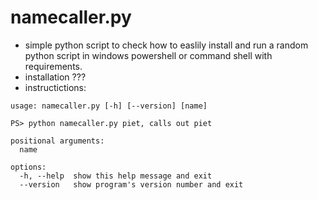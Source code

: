 # namecaller.py

* simple python script to check how to easlily install and run a random python script in windows powershell or command shell with requirements.
* installation ???
* instructictions:
```
usage: namecaller.py [-h] [--version] [name]

PS> python namecaller.py piet, calls out piet

positional arguments:
  name

options:
  -h, --help  show this help message and exit
  --version   show program's version number and exit
```
